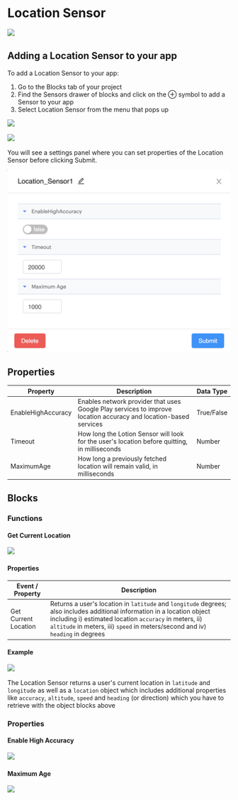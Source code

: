 # Location Sensor

![](.gitbook/assets/location-sensor-fig-1.png)

## Adding a Location Sensor to your app

To add a Location Sensor to your app:

1. Go to the Blocks tab of your project
2. Find the Sensors drawer of blocks and click on the ⊕ symbol to add a Sensor to your app
3. Select Location Sensor from the menu that pops up

![](.gitbook/assets/sensors.png)

![](.gitbook/assets/sensor-options.png)

You will see a settings panel where you can set properties of the Location Sensor before clicking Submit.

![](<.gitbook/assets/Screen Shot 2022-02-16 at 10.55.52 PM.png>)



## Properties

| Property           | Description                                                                                                      | Data Type  |
| ------------------ | ---------------------------------------------------------------------------------------------------------------- | ---------- |
| EnableHighAccuracy | Enables network provider that uses Google Play services to improve location accuracy and location-based services | True/False |
| Timeout            | How long the Lotion Sensor will look for the user's location before quitting, in milliseconds                    | Number     |
| MaximumAge         | How long a previously fetched location will remain valid, in milliseconds                                        | Number     |

## Blocks

### Functions

#### Get Current Location

![](.gitbook/assets/f\_loc\_sensor.png)

#### Properties

| Event / Property     | Description                                                                                                                                                                                                                                                              |
| -------------------- | ------------------------------------------------------------------------------------------------------------------------------------------------------------------------------------------------------------------------------------------------------------------------ |
| Get Current Location | Returns a user's location in  `latitude` and `longitude` degrees; also includes additional information in a location object including i) estimated location `accuracy` in meters,  ii) `altitude` in meters, iii)  `speed` in meters/second and iv) `heading` in degrees |

#### Example

![](.gitbook/assets/location.png)

The Location Sensor returns a user's current location in `latitude` and `longitude` as well as a `location` object which includes additional properties like `accuracy`, `altitude`, `speed` and `heading` (or direction) which you have to retrieve with the object blocks above

### Properties

#### Enable High Accuracy&#x20;

![](.gitbook/assets/loc\_eha.png)

#### Maximum Age&#x20;

![](<.gitbook/assets/loc\_maxage (1).png>)

